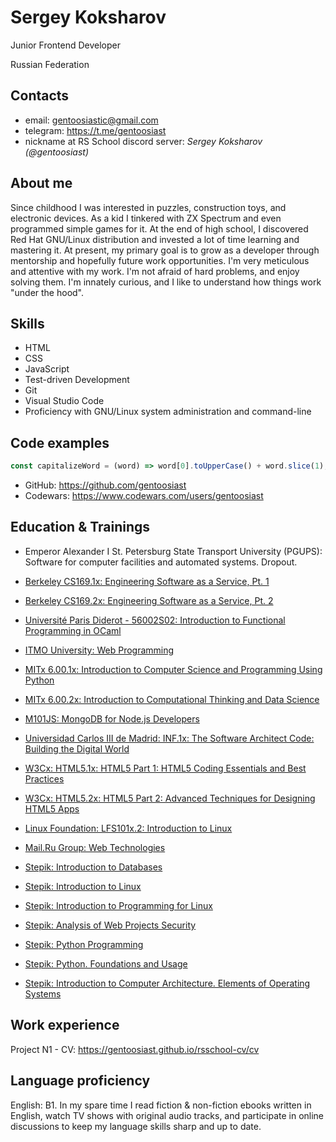 # Sergey Koksharov

Junior Frontend Developer

Russian Federation

## Contacts

- email: <gentoosiastic@gmail.com>
- telegram: <https://t.me/gentoosiast>
- nickname at RS School discord server: _Sergey Koksharov (@gentoosiast)_

## About me

Since childhood I was interested in puzzles, construction toys, and electronic
devices. As a kid I tinkered with ZX Spectrum and even programmed simple games
for it. At the end of high school, I discovered Red Hat GNU/Linux distribution
and invested a lot of time learning and mastering it. At present, my primary
goal is to grow as a developer through mentorship and hopefully future work
opportunities. I'm very meticulous and attentive with my work. I'm not afraid
of hard problems, and enjoy solving them. I'm innately curious, and I like to
understand how things work "under the hood".

## Skills

- HTML
- CSS
- JavaScript
- Test-driven Development
- Git
- Visual Studio Code
- Proficiency with GNU/Linux system administration and command-line

## Code examples

```javascript
const capitalizeWord = (word) => word[0].toUpperCase() + word.slice(1);
```

- GitHub: <https://github.com/gentoosiast>
- Codewars: <https://www.codewars.com/users/gentoosiast>

## Education & Trainings

- Emperor Alexander I St. Petersburg State Transport University (PGUPS):
  Software for computer facilities and automated systems. Dropout.

- [Berkeley CS169.1x: Engineering Software as a Service, Pt. 1](https://courses.edx.org/certificates/00fb18e87ec241aa8d9e3c6932e25c88)
- [Berkeley CS169.2x: Engineering Software as a Service, Pt. 2](https://courses.edx.org/certificates/ef125169f8414962b2b596bf6d2dba2d)
- [Université Paris Diderot - 56002S02: Introduction to Functional Programming in OCaml](https://lms.fun-mooc.fr/media/attestations/attestation_suivi_parisdiderot_56002S02_session02_3570f7fd0a7325affcb90aa89a909e05.pdf)
- [ITMO University: Web Programming](https://cert.openedu.ru/downloads/e7b725b57ded445dbffacfd6fbefab85/Certificate.pdf)
- [MITx 6.00.1x: Introduction to Computer Science and Programming Using Python](https://courses.edx.org/certificates/8832d0af283b4344b31fc6564bcaa483)
- [MITx 6.00.2x: Introduction to Computational Thinking and Data Science](https://courses.edx.org/certificates/8837bc4d7f424c62b0fc97dc36265f6f)
- [M101JS: MongoDB for Node.js Developers](https://university.mongodb.com/course_completion/8babc8a0ecad46cba306f3411070a198)
- [Universidad Carlos III de Madrid: INF.1x: The Software Architect Code: Building the Digital World](https://courses.edx.org/certificates/78dde963fe094fe3a778e3a58cf98b9d)
- [W3Cx: HTML5.1x: HTML5 Part 1: HTML5 Coding Essentials and Best Practices](https://courses.edx.org/certificates/26c6293e91e8466ba54cd7d274a62653)
- [W3Cx: HTML5.2x: HTML5 Part 2: Advanced Techniques for Designing HTML5 Apps](https://courses.edx.org/certificates/17728dc750274964bad43ae664b7fd02)
- [Linux Foundation: LFS101x.2: Introduction to Linux](https://s3.amazonaws.com/verify.edx.org/downloads/1db649afe13a406e8a8e04a715f33f0e/Certificate.pdf)
- [Mail.Ru Group: Web Technologies](https://stepik.org/certificate/27f8a82818f59b883f32b5718654be641834aeaf.pdf)
- [Stepik: Introduction to Databases](https://stepik.org/certificate/b0cfecf1d64e01fb755b740b410f5669ee4b6a51.pdf)
- [Stepik: Introduction to Linux](https://stepik.org/certificate/33ea459c944a2a9eeade79688f147fabaa01ebfa.pdf)
- [Stepik: Introduction to Programming for Linux](https://stepik.org/certificate/1519a181c908792ad2e5e47624ca22fb12f29b08.pdf)
- [Stepik: Analysis of Web Projects Security](https://stepik.org/certificate/aa87a51deb9baf37c1c34b779ec906b1fbed61ef.pdf)
- [Stepik: Python Programming](https://stepik.org/certificate/1fc45081051ad0fedf09945db0fce2c43927712b.pdf)
- [Stepik: Python. Foundations and Usage](https://stepik.org/certificate/60e0510c23eacc93b71471d6faa7635ebeb49d0b.pdf)
- [Stepik: Introduction to Computer Architecture. Elements of Operating Systems](https://stepik.org/certificate/4703c9d88fb42ab31d13e8ed8a95da1ea11334f4.pdf)

## Work experience

Project N1 - CV: <https://gentoosiast.github.io/rsschool-cv/cv>

## Language proficiency

English: B1. In my spare time I read fiction & non-fiction ebooks written in
English, watch TV shows with original audio tracks, and participate in online
discussions to keep my language skills sharp and up to date.
